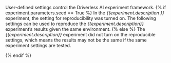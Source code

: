 User-defined settings control the Driverless AI experiment framework. {% if experiment.parameters.seed == True %} In the *{{experiment.description }}* experiment, the setting for reproducibility was turned on. The following settings can be used to reproduce the *{{experiment.description}}* experiment’s results given the same environment. {% else %} The *{{experiment.description}}* experiment did not turn on the reproducible settings, which means the results may not be the same if the same experiment settings are tested. 

{% endif %}